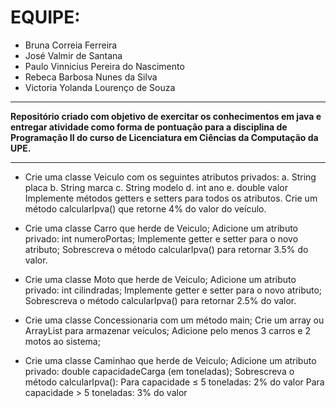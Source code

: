<h1>EQUIPE:</h1>

- Bruna Correia Ferreira
- José Valmir de Santana
- Paulo Vinnicius Pereira do Nascimento
- Rebeca Barbosa Nunes da Silva
- Victoria Yolanda Lourenço de Souza


----------------------------------------------------------------------------------------------------------------------------------------

**Repositório criado com objetivo de exercitar os conhecimentos em java e entregar atividade como forma de pontuação para a disciplina de Programação II do curso de Licenciatura em Ciências da Computação da UPE.**

----------------------------------------------------------------------------------------------------------------------------------------


- Crie uma classe Veiculo com os seguintes atributos privados: a. String placa b. String marca c. String modelo d. int ano e. double valor
Implemente métodos getters e setters para todos os atributos. 
Crie um método calcularIpva() que retorne 4% do valor do veículo. 

- Crie uma classe Carro que herde de Veiculo;
Adicione um atributo privado: int numeroPortas;
Implemente getter e setter para o novo atributo;
Sobrescreva o método calcularIpva() para retornar 3.5% do valor.

- Crie uma classe Moto que herde de Veiculo;
Adicione um atributo privado: int cilindradas;
Implemente getter e setter para o novo atributo;
Sobrescreva o método calcularIpva() para retornar 2.5% do valor.

- Crie uma classe Concessionaria com um método main;
Crie um array ou ArrayList para armazenar veículos;
Adicione pelo menos 3 carros e 2 motos ao sistema;

- Crie uma classe Caminhao que herde de Veiculo;
Adicione um atributo privado: double capacidadeCarga (em toneladas);
Sobrescreva o método calcularIpva():
Para capacidade ≤ 5 toneladas: 2% do valor
Para capacidade > 5 toneladas: 3% do valor
